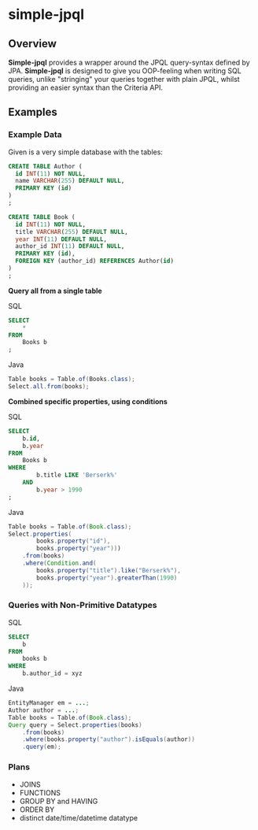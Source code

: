 # simple-jpql

## Overview

**Simple-jpql** provides a wrapper around the JPQL query-syntax defined by JPA. **Simple-jpql** is designed to give you OOP-feeling when writing SQL queries, unlike "stringing" your queries together with plain JPQL, whilst providing an easier syntax than the Criteria API.

## Examples

### Example Data

Given is a very simple database with the tables:

```sql
CREATE TABLE Author (
  id INT(11) NOT NULL,
  name VARCHAR(255) DEFAULT NULL,
  PRIMARY KEY (id)
)
;

CREATE TABLE Book (
  id INT(11) NOT NULL,
  title VARCHAR(255) DEFAULT NULL,
  year INT(11) DEFAULT NULL,
  author_id INT(11) DEFAULT NULL,
  PRIMARY KEY (id),
  FOREIGN KEY (author_id) REFERENCES Author(id)
)
;
```

**Query all from a single table**

SQL
```sql
SELECT
    *
FROM
    Books b
;
```
Java
```java
Table books = Table.of(Books.class);
Select.all.from(books);
```

**Combined specific properties, using conditions**

SQL
```sql
SELECT
    b.id,
    b.year
FROM
    Books b
WHERE
        b.title LIKE 'Berserk%'
    AND
        b.year > 1990
;
```
Java
```java
Table books = Table.of(Book.class);
Select.properties(
        books.property("id"),
        books.property("year")))
    .from(books)
    .where(Condition.and(
        books.property("title").like("Berserk%"),
        books.property("year").greaterThan(1990)
    ));
```

### Queries with Non-Primitive Datatypes

SQL
```sql
SELECT
    b
FROM
    books b
WHERE
    b.author_id = xyz
```
Java
```java
EntityManager em = ...;
Author author = ...;
Table books = Table.of(Book.class);
Query query = Select.properties(books)
    .from(books)
    .where(books.property("author").isEquals(author))
    .query(em);
```

### Plans

- JOINS
- FUNCTIONS
- GROUP BY and HAVING
- ORDER BY
- distinct date/time/datetime datatype
